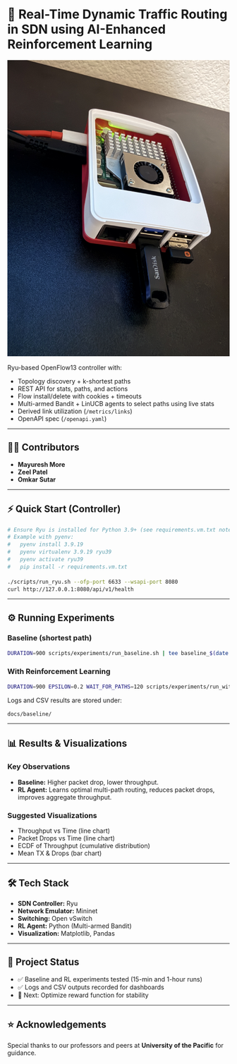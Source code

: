 # 🚦 Real-Time Dynamic Traffic Routing in SDN using AI-Enhanced Reinforcement Learning

![Prototype running on Raspberry Pi](PROTOTYPE.JPG)

Ryu-based OpenFlow13 controller with:
- Topology discovery + k-shortest paths
- REST API for stats, paths, and actions
- Flow install/delete with cookies + timeouts
- Multi-armed Bandit + LinUCB agents to select paths using live stats
- Derived link utilization (`/metrics/links`)
- OpenAPI spec (`/openapi.yaml`)

---

## 👨‍💻 Contributors
- **Mayuresh More**  
- **Zeel Patel**  
- **Omkar Sutar**

---

## ⚡ Quick Start (Controller)
```bash
# Ensure Ryu is installed for Python 3.9+ (see requirements.vm.txt notes)
# Example with pyenv:
#   pyenv install 3.9.19
#   pyenv virtualenv 3.9.19 ryu39
#   pyenv activate ryu39
#   pip install -r requirements.vm.txt

./scripts/run_ryu.sh --ofp-port 6633 --wsapi-port 8080
curl http://127.0.0.1:8080/api/v1/health
```

---

## ⚙️ Running Experiments

### Baseline (shortest path)
```bash
DURATION=900 scripts/experiments/run_baseline.sh | tee baseline_$(date +%Y%m%d_%H%M%S).log
```

### With Reinforcement Learning
```bash
DURATION=900 EPSILON=0.2 WAIT_FOR_PATHS=120 scripts/experiments/run_with_rl.sh | tee rl_$(date +%Y%m%d_%H%M%S).log
```

Logs and CSV results are stored under:
```
docs/baseline/
```

---

## 📊 Results & Visualizations

### Key Observations
- **Baseline:** Higher packet drop, lower throughput.  
- **RL Agent:** Learns optimal multi-path routing, reduces packet drops, improves aggregate throughput.  

### Suggested Visualizations
- Throughput vs Time (line chart)  
- Packet Drops vs Time (line chart)  
- ECDF of Throughput (cumulative distribution)  
- Mean TX & Drops (bar chart)  

---

## 🛠️ Tech Stack
- **SDN Controller:** Ryu  
- **Network Emulator:** Mininet  
- **Switching:** Open vSwitch  
- **RL Agent:** Python (Multi-armed Bandit)  
- **Visualization:** Matplotlib, Pandas  

---

## 📅 Project Status
- ✅ Baseline and RL experiments tested (15-min and 1-hour runs)  
- ✅ Logs and CSV outputs recorded for dashboards  
- 🔄 Next: Optimize reward function for stability  

---

## ⭐ Acknowledgements
Special thanks to our professors and peers at **University of the Pacific** for guidance.
